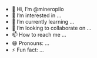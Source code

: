 - 👋 Hi, I’m @mineropilo
- 👀 I’m interested in ...
- 🌱 I’m currently learning ...
- 💞️ I’m looking to collaborate on ...
- 📫 How to reach me ...
- 😄 Pronouns: ...
- ⚡ Fun fact: ...

<!---
mineropilo/mineropilo is a ✨ special ✨ repository because its `README.md` (this file) appears on your GitHub profile.
You can click the Preview link to take a look at your changes.
--->
